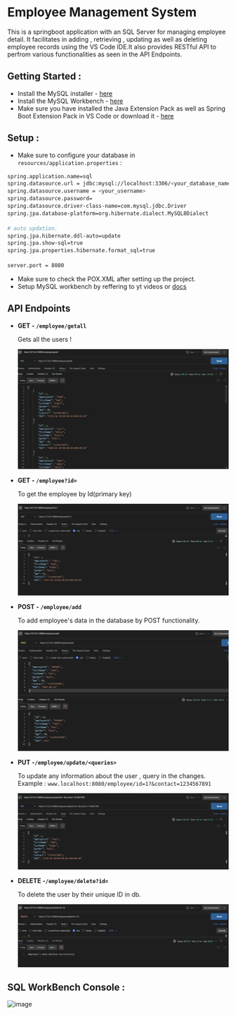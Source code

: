 # Employee Management System
This is a springboot application with an SQL Server for managing employee detail. It facilitates in adding , retrieving , updating as well as deleting employee records using the VS Code IDE.It also provides RESTful API to perfrom various functionalities as seen in the 
API Endpoints.

## Getting Started : 

- Install the MySQL installer - [here](https://dev.mysql.com/downloads/installer/)
- Install the MySQL Workbench - [here](https://dev.mysql.com/downloads/workbench/)
- Make sure you have installed the Java Extension Pack as well as Spring Boot Extension Pack in VS Code or download it - [here](https://code.visualstudio.com/docs/java/extensions)

## Setup : 
- Make sure to configure your database in ```resources/application.properties``` :
```bash
spring.application.name=sql
spring.datasource.url = jdbc:mysql://localhost:3306/<your_database_name>
spring.datasource.username = <your_username>
spring.datasource.password= 
spring.datasource.driver-class-name=com.mysql.jdbc.Driver
spring.jpa.database-platform=org.hibernate.dialect.MySQL8Dialect

# auto updation.
spring.jpa.hibernate.ddl-auto=update
spring.jpa.show-sql=true
spring.jpa.properties.hibernate.format_sql=true

server.port = 8080
```
- Make sure to check the POX.XML after setting up the project.
- Setup MySQL workbench by reffering to yt videos or [docs](https://dev.mysql.com/doc/workbench/en/wb-installing.html)

## API Endpoints

- **GET - ```/employee/getall```**

  Gets all the users !

  ![all](results/getAll.png)

- **GET - ```/employee?id=```**

  To get the employee by Id(primary key)

  ![post](results/getById.png)

- **POST - ```/employee/add```**
  
   To add employee's data in the database by POST functionality.

  ![id-user](results/post.png)

- **PUT -```/employee/update/<queries>```**

  To update any information about the user , query in the changes. Example : ```www.localhost:8080/employee/id=1?&contact=1234567891```

  ![update](results/update.png)

- **DELETE -```/employee/delete?id=```**

   To delete the user by their unique ID in db.

  ![delete](results/Delete.png)


## SQL WorkBench Console : 
![image](https://github.com/lgsurith/employee-springapp/assets/117572209/2c04b921-8d13-448f-ade4-eac9238cbeb6)

